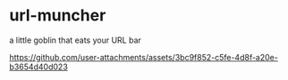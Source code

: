 # url-muncher
a little goblin that eats your URL bar

https://github.com/user-attachments/assets/3bc9f852-c5fe-4d8f-a20e-b3654d40d023
